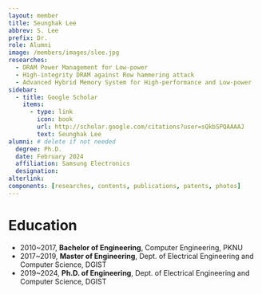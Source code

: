 ```yaml
---
layout: member
title: Seunghak Lee
abbrev: S. Lee
prefix: Dr.
role: Alumni
image: /members/images/slee.jpg
researches:
  - DRAM Power Management for Low-power
  - High-integrity DRAM against Row hammering attack
  - Advanced Hybrid Memory System for High-performance and Low-power
sidebar:
  - title: Google Scholar
    items:
      - type: link
        icon: book
        url: http://scholar.google.com/citations?user=sQkbSPQAAAAJ
        text: Seunghak Lee
alumni: # delete if not needed
  degree: Ph.D.
  date: February 2024
  affiliation: Samsung Electronics
  designation:
alterlink:
components: [researches, contents, publications, patents, photos]
---
```


# Education
* 2010~2017, **Bachelor of Engineering**, Computer Engineering, PKNU
* 2017~2019, **Master of Engineering**, Dept. of Electrical Engineering and Computer Science, DGIST
* 2019~2024, **Ph.D. of Engineering**, Dept. of Electrical Engineering and Computer Science, DGIST